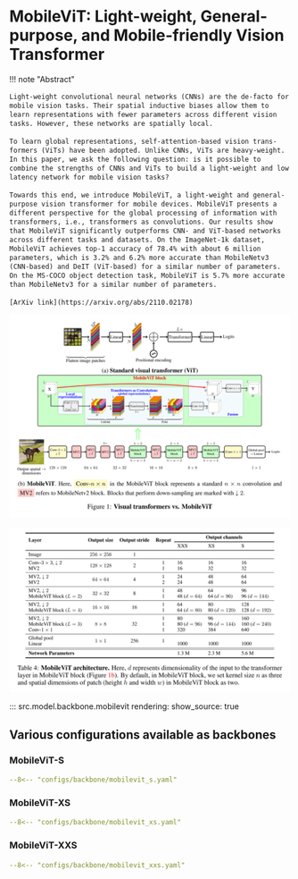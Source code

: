 # MobileViT: Light-weight, General-purpose, and Mobile-friendly Vision Transformer

!!! note "Abstract"

    Light-weight convolutional neural networks (CNNs) are the de-facto for mobile vision tasks. Their spatial inductive biases allow them to learn representations with fewer parameters across different vision tasks. However, these networks are spatially local.

    To learn global representations, self-attention-based vision trans-formers (ViTs) have been adopted. Unlike CNNs, ViTs are heavy-weight. In this paper, we ask the following question: is it possible to combine the strengths of CNNs and ViTs to build a light-weight and low latency network for mobile vision tasks?

    Towards this end, we introduce MobileViT, a light-weight and general-purpose vision transformer for mobile devices. MobileViT presents a different perspective for the global processing of information with transformers, i.e., transformers as convolutions. Our results show that MobileViT significantly outperforms CNN- and ViT-based networks across different tasks and datasets. On the ImageNet-1k dataset, MobileViT achieves top-1 accuracy of 78.4% with about 6 million parameters, which is 3.2% and 6.2% more accurate than MobileNetv3 (CNN-based) and DeIT (ViT-based) for a similar number of parameters. On the MS-COCO object detection task, MobileViT is 5.7% more accurate than MobileNetv3 for a similar number of parameters.

    [ArXiv link](https://arxiv.org/abs/2110.02178)

![screen](images/mobilevit.svg)

![screen](images/mobilevit_config.svg)

::: src.model.backbone.mobilevit
    rendering:
        show_source: true



## Various configurations available as backbones

### MobileViT-S

```yaml
--8<-- "configs/backbone/mobilevit_s.yaml"
```

### MobileViT-XS

```yaml
--8<-- "configs/backbone/mobilevit_xs.yaml"
```

### MobileViT-XXS

```yaml
--8<-- "configs/backbone/mobilevit_xxs.yaml"
```
